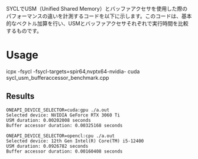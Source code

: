 SYCLでUSM（Unified Shared Memory）とバッファアクセサを使用した際のパフォーマンスの違いを計測するコードを以下に示します。このコードは、基本的なベクトル加算を行い、USMとバッファアクセサそれぞれで実行時間を比較するものです。

# Usage
icpx -fsycl -fsycl-targets=spir64,nvptx64-nvidia-
cuda sycl_usm_bufferaccessor_benchmark.cpp

## Results
```
ONEAPI_DEVICE_SELECTOR=cuda:gpu ./a.out
Selected device: NVIDIA GeForce RTX 3060 Ti
USM duration: 0.00202008 seconds
Buffer accessor duration: 0.00325168 seconds

ONEAPI_DEVICE_SELECTOR=opencl:cpu ./a.out
Selected device: 12th Gen Intel(R) Core(TM) i5-12400
USM duration: 0.0926782 seconds
Buffer accessor duration: 0.00160408 seconds
```

